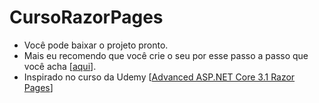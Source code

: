
# CursoRazorPages

* Você pode baixar o projeto pronto.
* Mais eu recomendo que você crie o seu por esse passo a passo que você acha [[aqui](https://github.com/Shadow7101/CursoRazorPages/wiki)].
* Inspirado no curso da Udemy [[Advanced ASP.NET Core 3.1 Razor Pages](https://www.udemy.com/course/advanced-aspnet-core-3-razor-pages/)]
